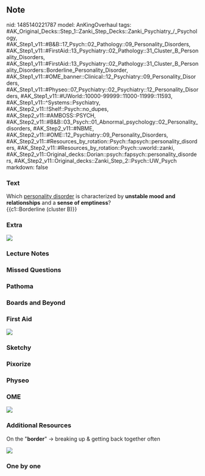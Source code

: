 ## Note
nid: 1485140221787
model: AnKingOverhaul
tags: #AK_Original_Decks::Step_1::Zanki_Step_Decks::Zanki_Psychiatry_/_Psychology, #AK_Step1_v11::#B&B::17_Psych::02_Pathology::09_Personality_Disorders, #AK_Step1_v11::#FirstAid::13_Psychiatry::02_Pathology::31_Cluster_B_Personality_Disorders, #AK_Step1_v11::#FirstAid::13_Psychiatry::02_Pathology::31_Cluster_B_Personality_Disorders::Borderline_Personality_Disorder, #AK_Step1_v11::#OME_banner::Clinical::12_Psychiatry::09_Personality_Disorders, #AK_Step1_v11::#Physeo::07_Psychiatry::02_Psychiatry::12_Personality_Disorders, #AK_Step1_v11::#UWorld::10000-99999::11000-11999::11593, #AK_Step1_v11::^Systems::Psychiatry, #AK_Step2_v11::!Shelf::Psych::no_dupes, #AK_Step2_v11::#AMBOSS::PSYCH, #AK_Step2_v11::#B&B::03_Psych::01_Abnormal_psychology::02_Personality_disorders, #AK_Step2_v11::#NBME, #AK_Step2_v11::#OME::12_Psychiatry::09_Personality_Disorders, #AK_Step2_v11::#Resources_by_rotation::Psych::fapsych::personality_disorders, #AK_Step2_v11::#Resources_by_rotation::Psych::uworld::zanki, #AK_Step2_v11::Original_decks::Dorian::psych::fapsych::personality_disorders, #AK_Step2_v11::Original_decks::Zanki_Step_2::Psych::UW_Psych
markdown: false

### Text
<div>
  <div>
    Which <u>personality disorder</u> is characterized by
    <b>unstable mood</b> <b>and relationships</b> and a <b>sense of
    emptiness</b>?
  </div>
</div>
<div>
  {{c1::Borderline (cluster B)}}
</div>

### Extra
<img src="paste-557074438160954.jpg">

### Lecture Notes


### Missed Questions


### Pathoma


### Boards and Beyond


### First Aid
<img src="tmpWWeQB8.png">

### Sketchy


### Pixorize


### Physeo


### OME
<div class="ome-widget">
  <a href=
  "https://onlinemeded.org/spa/psychiatry/personality-disorders/acquire?ref=anki">
  <img src="_OME_AnkiFlashcards_Lesson_1.png"></a>
</div>

### Additional Resources
On the "<b>border</b>" → breaking up & getting back together often
<div><img class="resizer" src="paste-1097428568637441.jpg" style=
""></div>

### One by one

